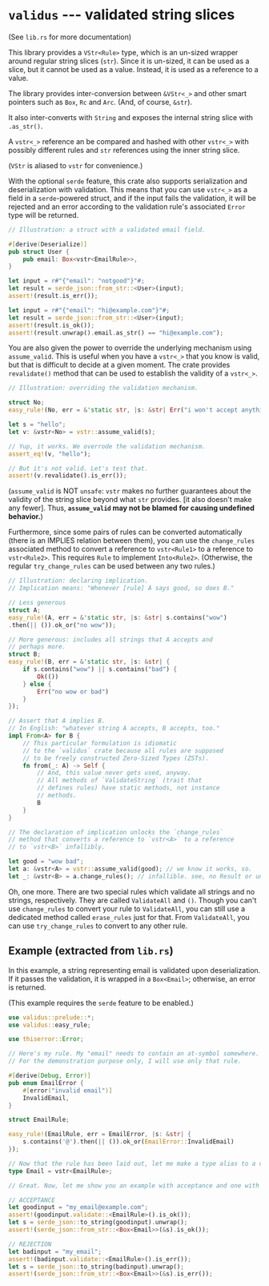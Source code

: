 # `validus` --- validated string slices

(See `lib.rs` for more documentation)

This library provides a `VStr<Rule>` type, which is an un-sized
wrapper around regular string slices (`str`). Since it is un-sized,
it can be used as a slice, but it cannot be used as a value. Instead,
it is used as a reference to a value.

The library provides inter-conversion between `&VStr<_>` and
other smart pointers such as `Box`, `Rc` and `Arc`. (And,
of course, `&str`).

It also inter-converts with `String` and exposes the internal
string slice with `.as_str()`.

A `vstr<_>` reference an be compared and hashed with other
`vstr<_>` with possibly different rules and `str` references
using the inner string slice.

(`VStr` is aliased to `vstr` for convenience.)

With the optional `serde` feature, this crate also
supports serialization and deserialization with validation.
This means that you can use `vstr<_>` as a field in a
`serde`-powered struct, and if the input fails the validation,
it will be rejected and an error according to the validation
rule's associated `Error` type will be returned.

```rust
// Illustration: a struct with a validated email field.

#[derive(Deserialize)]
pub struct User {
    pub email: Box<vstr<EmailRule>>,
}

let input = r#"{"email": "notgood"}"#;
let result = serde_json::from_str::<User>(input);
assert!(result.is_err());

let input = r#"{"email": "hi@example.com"}"#;
let result = serde_json::from_str::<User>(input);
assert!(result.is_ok());
assert!(result.unwrap().email.as_str() == "hi@example.com");
```

You are also given the power to override the underlying
mechanism using `assume_valid`. This is useful when you
have a `vstr<_>` that you know is valid, but that is difficult to
decide at a given moment. The crate provides `revalidate()`
method that can be used to establish the validity of a
`vstr<_>`.

```rust
// Illustration: overriding the validation mechanism.

struct No;
easy_rule!(No, err = &'static str, |s: &str| Err("i won't accept anything"));

let s = "hello";
let v: &vstr<No> = vstr::assume_valid(s);

// Yup, it works. We overrode the validation mechanism.
assert_eq!(v, "hello");

// But it's not valid. Let's test that.
assert!(v.revalidate().is_err());
```

(`assume_valid` is NOT `unsafe`: `vstr` makes no further
guarantees about the validity of the string slice beyond what
`str` provides. \[it also doesn't make any fewer\].
Thus, **`assume_valid` may not be blamed for
causing undefined behavior.**)

Furthermore, since some pairs of rules can be converted
automatically (there is an IMPLIES relation between them),
you can use the `change_rules` associated method to
convert a reference to `vstr<Rule1>` to a reference to
`vstr<Rule2>`. This requires `Rule` to implement `Into<Rule2>`.
(Otherwise, the regular `try_change_rules` can be used
between any two rules.)

```rust
// Illustration: declaring implication.
// Implication means: "Whenever [rule] A says good, so does B."

// Less generous
struct A;
easy_rule!(A, err = &'static str, |s: &str| s.contains("wow")
.then(|| ()).ok_or("no wow"));

// More generous: includes all strings that A accepts and
// perhaps more.
struct B;
easy_rule!(B, err = &'static str, |s: &str| {
    if s.contains("wow") || s.contains("bad") {
        Ok(())
    } else {
        Err("no wow or bad")
    }
});

// Assert that A implies B.
// In English: "whatever string A accepts, B accepts, too."
impl From<A> for B {
    // This particular formulation is idiomatic
    // to the `validus` crate because all rules are supposed
    // to be freely constructed Zero-Sized Types (ZSTs).
    fn from(_: A) -> Self {
        // And, this value never gets used, anyway.
        // All methods of `ValidateString` (trait that
        // defines rules) have static methods, not instance
        // methods.
        B
    }
}

// The declaration of implication unlocks the `change_rules`
// method that converts a reference to `vstr<A>` to a reference
// to `vstr<B>` infallibly.

let good = "wow bad";
let a: &vstr<A> = vstr::assume_valid(good); // we know it works, so.
let _: &vstr<B> = a.change_rules(); // infallible. see, no Result or unwrap().
```

Oh, one more. There are two special rules which validate
all strings and no strings, respectively. They are called
`ValidateAll` and `()`. Though you can't use `change_rules`
to convert your rule to `ValidateAll`, you can still use
a dedicated method called `erase_rules` just for that.
From `ValidateAll`, you can use `try_change_rules` to
convert to any other rule.

## Example (extracted from `lib.rs`)

In this example, a string representing email is validated upon
deserialization. If it passes the validation, it is wrapped in a
`Box<Email>`; otherwise, an error is returned.

(This example requires the `serde` feature to be enabled.)

```rust
use validus::prelude::*;
use validus::easy_rule;

use thiserror::Error;

// Here's my rule. My "email" needs to contain an at-symbol somewhere.
// For the demonstration purpose only, I will use only that rule.

#[derive(Debug, Error)]
pub enum EmailError {
    #[error("invalid email")]
    InvalidEmail,
}

struct EmailRule;

easy_rule!(EmailRule, err = EmailError, |s: &str| {
    s.contains('@').then(|| ()).ok_or(EmailError::InvalidEmail)
});

// Now that the rule has been laid out, let me make a type alias to a validated email slice.
type Email = vstr<EmailRule>;

// Great. Now, let me show you an example with acceptance and one with rejection.

// ACCEPTANCE
let goodinput = "my_email@example.com";
assert!(goodinput.validate::<EmailRule>().is_ok());
let s = serde_json::to_string(goodinput).unwrap();
assert!(serde_json::from_str::<Box<Email>>(&s).is_ok());

// REJECTION
let badinput = "my_email";
assert!(badinput.validate::<EmailRule>().is_err());
let s = serde_json::to_string(badinput).unwrap();
assert!(serde_json::from_str::<Box<Email>>(&s).is_err());
```
